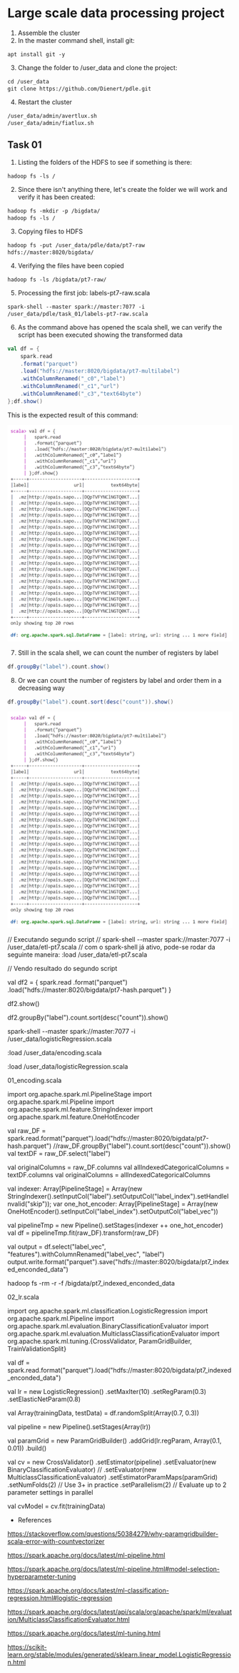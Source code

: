 # Large scale data processing project

1. Assemble the cluster
1. In the master command shell, install git:
```
apt install git -y
```
3. Change the folder to /user_data and clone the project:
```
cd /user_data
git clone https://github.com/Dienert/pdle.git
```

4. Restart the cluster
```
/user_data/admin/avertlux.sh
/user_data/admin/fiatlux.sh
```

<!-- spark-shell
// scala version
util.Properties.versionMsg
// spark version
sc.version  -->

## Task 01

1. Listing the folders of the HDFS to see if something is there:
```
hadoop fs -ls /
```

2. Since there isn't anything there, let's create the folder we will work and verify it has been created:
```
hadoop fs -mkdir -p /bigdata/
hadoop fs -ls /
```

3. Copying files to HDFS
```
hadoop fs -put /user_data/pdle/data/pt7-raw hdfs://master:8020/bigdata/
```

4. Verifying the files have been copied
```
hadoop fs -ls /bigdata/pt7-raw/
```

5. Processing the first job: labels-pt7-raw.scala
```
spark-shell --master spark://master:7077 -i /user_data/pdle/task_01/labels-pt7-raw.scala
```

6. As the command above has opened the scala shell, we can verify the script has been executed showing the transformed data
```scala
val df = { 
	spark.read
	.format("parquet")
	.load("hdfs://master:8020/bigdata/pt7-multilabel")
	.withColumnRenamed("_c0","label")
	.withColumnRenamed("_c1","url")
	.withColumnRenamed("_c3","text64byte")
};df.show()
```

This is the expected result of this command:

<img src="images/output_01.png" alt="Output from item 6"/>


<!-- // sem truncar
//df.show(false) 

// Limpando todas as variáveis do spark-shell
:reset -->

7. Still in the scala shell, we can count the number of registers by label
```scala
df.groupBy("label").count.show()
```

8. Or we can count the number of registers by label and order them in a decreasing way
```scala
df.groupBy("label").count.sort(desc("count")).show()
```


<img src="images/output_01.png" alt="Output from item 6"/>


// Executando segundo script
// spark-shell --master spark://master:7077 -i /user_data/etl-pt7.scala
// com o spark-shell já ativo, pode-se rodar da seguinte maneira:
:load /user_data/etl-pt7.scala

// Vendo resultado do segundo script

val df2 = { 
	spark.read
	.format("parquet")
	.load("hdfs://master:8020/bigdata/pt7-hash.parquet")
}

df2.show()

df2.groupBy("label").count.sort(desc("count")).show()

spark-shell --master spark://master:7077 -i /user_data/logisticRegression.scala

:load /user_data/encoding.scala

:load /user_data/logisticRegression.scala






01_encoding.scala

import org.apache.spark.ml.PipelineStage
import org.apache.spark.ml.Pipeline
import org.apache.spark.ml.feature.StringIndexer
import org.apache.spark.ml.feature.OneHotEncoder

val raw_DF = spark.read.format("parquet").load("hdfs://master:8020/bigdata/pt7-hash.parquet")
//raw_DF.groupBy("label").count.sort(desc("count")).show()
val textDF = raw_DF.select("label")

val originalColumns = raw_DF.columns
val allIndexedCategoricalColumns = textDF.columns
val originalColumns = allIndexedCategoricalColumns

val indexer: Array[PipelineStage] = Array(new StringIndexer().setInputCol("label").setOutputCol("label_index").setHandleInvalid("skip"));
var one_hot_encoder: Array[PipelineStage] = Array(new OneHotEncoder().setInputCol("label_index").setOutputCol("label_vec"))

val pipelineTmp = new Pipeline().setStages(indexer ++ one_hot_encoder)
val df = pipelineTmp.fit(raw_DF).transform(raw_DF)

val output = df.select("label_vec", "features").withColumnRenamed("label_vec", "label")
output.write.format("parquet").save("hdfs://master:8020/bigdata/pt7_indexed_enconded_data")   


hadoop fs -rm -r -f /bigdata/pt7_indexed_enconded_data



02_lr.scala



import org.apache.spark.ml.classification.LogisticRegression
import org.apache.spark.ml.Pipeline
import org.apache.spark.ml.evaluation.BinaryClassificationEvaluator
import org.apache.spark.ml.evaluation.MulticlassClassificationEvaluator
import org.apache.spark.ml.tuning.{CrossValidator, ParamGridBuilder, TrainValidationSplit}

val df = spark.read.format("parquet").load("hdfs://master:8020/bigdata/pt7_indexed_enconded_data")

val lr = new LogisticRegression()
  .setMaxIter(10)
  .setRegParam(0.3)
  .setElasticNetParam(0.8)

val Array(trainingData, testData) = df.randomSplit(Array(0.7, 0.3))

val pipeline = new Pipeline().setStages(Array(lr))

val paramGrid = new ParamGridBuilder()
  .addGrid(lr.regParam, Array(0.1, 0.01))
  .build()

val cv = new CrossValidator()
  .setEstimator(pipeline)
  .setEvaluator(new BinaryClassificationEvaluator)
//   .setEvaluator(new MulticlassClassificationEvaluator)
  .setEstimatorParamMaps(paramGrid)
  .setNumFolds(2)  // Use 3+ in practice
  .setParallelism(2)  // Evaluate up to 2 parameter settings in parallel

val cvModel = cv.fit(trainingData)


* References

https://stackoverflow.com/questions/50384279/why-paramgridbuilder-scala-error-with-countvectorizer

https://spark.apache.org/docs/latest/ml-pipeline.html

https://spark.apache.org/docs/latest/ml-pipeline.html#model-selection-hyperparameter-tuning

https://spark.apache.org/docs/latest/ml-classification-regression.html#logistic-regression

https://spark.apache.org/docs/latest/api/scala/org/apache/spark/ml/evaluation/MulticlassClassificationEvaluator.html

https://spark.apache.org/docs/latest/ml-tuning.html

https://scikit-learn.org/stable/modules/generated/sklearn.linear_model.LogisticRegression.html
